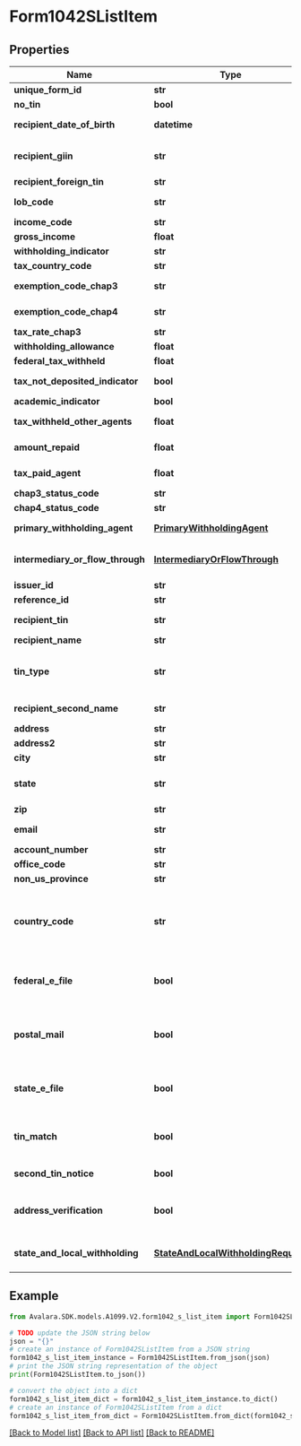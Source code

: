 # Form1042SListItem


## Properties

Name | Type | Description | Notes
------------ | ------------- | ------------- | -------------
**unique_form_id** | **str** | Unique form identifier | [optional] 
**no_tin** | **bool** | No TIN indicator | [optional] 
**recipient_date_of_birth** | **datetime** | Recipient&#39;s date of birth | [optional] 
**recipient_giin** | **str** | Recipient&#39;s GIIN (Global Intermediary Identification Number) | [optional] 
**recipient_foreign_tin** | **str** | Recipient&#39;s foreign TIN | [optional] 
**lob_code** | **str** | Limitation on benefits code | [optional] 
**income_code** | **str** | Income code | [optional] 
**gross_income** | **float** | Gross income | [optional] 
**withholding_indicator** | **str** | Withholding indicator | [optional] 
**tax_country_code** | **str** | Country code | [optional] 
**exemption_code_chap3** | **str** | Exemption code (Chapter 3) | [optional] 
**exemption_code_chap4** | **str** | Exemption code (Chapter 4) | [optional] 
**tax_rate_chap3** | **str** | Tax rate (Chapter 3) | [optional] 
**withholding_allowance** | **float** | Withholding allowance | [optional] 
**federal_tax_withheld** | **float** | Federal tax withheld | [optional] 
**tax_not_deposited_indicator** | **bool** | Tax not deposited indicator | [optional] 
**academic_indicator** | **bool** | Academic indicator | [optional] 
**tax_withheld_other_agents** | **float** | Tax withheld by other agents | [optional] 
**amount_repaid** | **float** | Amount repaid to recipient | [optional] 
**tax_paid_agent** | **float** | Tax paid by withholding agent | [optional] 
**chap3_status_code** | **str** | Chapter 3 status code | [optional] 
**chap4_status_code** | **str** | Chapter 4 status code | [optional] 
**primary_withholding_agent** | [**PrimaryWithholdingAgent**](PrimaryWithholdingAgent.md) | Primary withholding agent information | [optional] 
**intermediary_or_flow_through** | [**IntermediaryOrFlowThrough**](IntermediaryOrFlowThrough.md) | Intermediary or flow-through entity information | [optional] 
**issuer_id** | **str** | Issuer ID | [optional] 
**reference_id** | **str** | Reference ID | [optional] 
**recipient_tin** | **str** | Recipient Tax ID Number | [optional] 
**recipient_name** | **str** | Recipient name | [optional] 
**tin_type** | **str** | Type of TIN (Tax ID Number). Will be one of:  * SSN  * EIN  * ITIN  * ATIN | [optional] 
**recipient_second_name** | **str** | Recipient second name | [optional] 
**address** | **str** | Address | 
**address2** | **str** | Address line 2 | [optional] 
**city** | **str** | City | 
**state** | **str** | US state. Required if CountryCode is \&quot;US\&quot;. | [optional] 
**zip** | **str** | Zip/postal code | [optional] 
**email** | **str** | Recipient email address | [optional] 
**account_number** | **str** | Account number | [optional] 
**office_code** | **str** | Office code | [optional] 
**non_us_province** | **str** | Foreign province | [optional] 
**country_code** | **str** | Country code, as defined at https://www.irs.gov/e-file-providers/country-codes | 
**federal_e_file** | **bool** | Boolean indicating that federal e-filing should be scheduled for this form | [optional] 
**postal_mail** | **bool** | Boolean indicating that postal mailing to the recipient should be scheduled for this form | [optional] 
**state_e_file** | **bool** | Boolean indicating that state e-filing should be scheduled for this form | [optional] 
**tin_match** | **bool** | Boolean indicating that TIN Matching should be scheduled for this form | [optional] 
**second_tin_notice** | **bool** | Second TIN notice in three years | [optional] 
**address_verification** | **bool** | Boolean indicating that address verification should be scheduled for this form | [optional] 
**state_and_local_withholding** | [**StateAndLocalWithholdingRequest**](StateAndLocalWithholdingRequest.md) | State and local withholding information | [optional] 

## Example

```python
from Avalara.SDK.models.A1099.V2.form1042_s_list_item import Form1042SListItem

# TODO update the JSON string below
json = "{}"
# create an instance of Form1042SListItem from a JSON string
form1042_s_list_item_instance = Form1042SListItem.from_json(json)
# print the JSON string representation of the object
print(Form1042SListItem.to_json())

# convert the object into a dict
form1042_s_list_item_dict = form1042_s_list_item_instance.to_dict()
# create an instance of Form1042SListItem from a dict
form1042_s_list_item_from_dict = Form1042SListItem.from_dict(form1042_s_list_item_dict)
```
[[Back to Model list]](../README.md#documentation-for-models) [[Back to API list]](../README.md#documentation-for-api-endpoints) [[Back to README]](../README.md)


